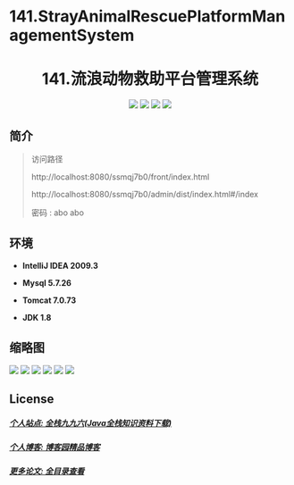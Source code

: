 
# 141.StrayAnimalRescuePlatformManagementSystem


<p><h1 align="center">141.流浪动物救助平台管理系统</h1></p>


<p align="center">
	<img src="https://img.shields.io/badge/jdk-1.8-orange.svg"/>
    <img src="https://img.shields.io/badge/springBoot-5.x-lightgrey.svg"/>
    <img src="https://img.shields.io/badge/vue-3.x-blue.svg"/>
    <img src="https://img.shields.io/badge/mysql-5.x-yellow.svg"/>
</p>

## 简介



>访问路径
>
> http://localhost:8080/ssmqj7b0/front/index.html
>
> http://localhost:8080/ssmqj7b0/admin/dist/index.html#/index
>
> 密码 : abo abo


## 环境

- <b>IntelliJ IDEA 2009.3</b>

- <b>Mysql 5.7.26</b>

- <b>Tomcat 7.0.73</b>

- <b>JDK 1.8</b>




## 缩略图

![](https://img2022.cnblogs.com/blog/588112/202207/588112-20220703200032397-319637103.png)
![](https://img2022.cnblogs.com/blog/588112/202207/588112-20220703200044299-544738273.png)
![](https://img2022.cnblogs.com/blog/588112/202207/588112-20220703200050306-258548888.png)
![](https://img2022.cnblogs.com/blog/588112/202207/588112-20220703200054462-1312540821.png)
![](https://img2022.cnblogs.com/blog/588112/202207/588112-20220703200059010-793485420.png)
![](https://img2022.cnblogs.com/blog/588112/202207/588112-20220703200103296-935111385.png)


## License

##### [个人站点: 全栈九九六(Java全栈知识资料下载)](https://www.blog996.com/)
##### [个人博客: 博客园精品博客](https://www.cnblogs.com/yysbolg/)
##### [更多论文: 全目录查看](https://www.blog996.com/md/2021-09-22-1632317852192.html)



